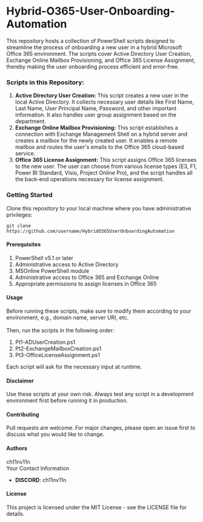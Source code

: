 # Hybrid-O365-User-Onboarding-Automation
<p>This repository hosts a collection of PowerShell scripts designed to streamline the process of onboarding a new user in a hybrid Microsoft Office 365 environment. The scripts cover Active Directory User Creation, Exchange Online Mailbox Provisioning, and Office 365 License Assignment, thereby making the user onboarding process efficient and error-free.</p>
<h3>Scripts in this Repository:</h3>
<ol>
  <li><b>Active Directory User Creation:</b> This script creates a new user in the local Active Directory. It collects necessary user details like First Name, Last Name, User Principal Name, Password, and other important information. It also handles user group assignment based on the department.</li>
  <li><b>Exchange Online Mailbox Provisioning:</b> This script establishes a connection with Exchange Management Shell on a hybrid server and creates a mailbox for the newly created user. It enables a remote mailbox and routes the user's emails to the Office 365 cloud-based service.</li>
  <li><b>Office 365 License Assignment:</b> This script assigns Office 365 licenses to the new user. The user can choose from various license types (E3, F1, Power BI Standard, Visio, Project Online Pro), and the script handles all the back-end operations necessary for license assignment.</li>
</ol>
<h3>Getting Started</h3>
<p>Clone this repository to your local machine where you have administrative privileges:</p>
<code>git clone https://github.com/username/HybridO365UserOnboardingAutomation</code>
<h4>Prerequisites</h4>
<ol>
  <li>PowerShell v5.1 or later</li>
  <li>Administrative access to Active Directory</li>
  <li>MSOnline PowerShell module</li>
  <li>Administrative access to Office 365 and Exchange Online</li>
  <li>Appropriate permissions to assign licenses in Office 365</li>
</ol>
<h4>Usage</h4>
<p>
  Before running these scripts, make sure to modify them according to your environment, e.g., domain name, server URI, etc.
  <br><br>
  Then, run the scripts in the following order:
  <ol>
  <li>Pt1-ADUserCreation.ps1</li>
  <li>Pt2-ExchangeMailboxCreation.ps1</li>
  <li>Pt3-OfficeLicenseAssignment.ps1</li>
</ol>
Each script will ask for the necessary input at runtime.
</p>
<h4>Disclaimer</h4>
<p>Use these scripts at your own risk. Always test any script in a development environment first before running it in production.</p>
<h4>Contributing</h4>
<p>Pull requests are welcome. For major changes, please open an issue first to discuss what you would like to change.</p>
<h4>Authors</h4>
    <p>ch11nv11n
    <br>
    Your Contact Information
    <ul><li><b>DISCORD</b>: ch11nv11n</li></ul>
    </p>
<h4>License</h4>
<p>This project is licensed under the MIT License - see the LICENSE file for details.</p>
